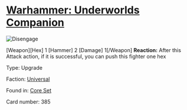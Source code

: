 # [Warhammer: Underworlds Companion](https://guidokessels.github.io/wh-underworlds)

  

![Disengage](https://warhammerunderworlds.com/wp-content/uploads/sites/6/2017/12/385_ENG-Disengage.png)

[Weapon][Hex] 1 [Hammer] 2 [Damage] 1[/Weapon] <b>Reaction:</b> After this Attack action, if it is successful, you can push this fighter one hex

Type: Upgrade

Faction: [Universal](https://guidokessels.github.io/wh-underworlds/factions/universal.md)

Found in: [Core Set](https://guidokessels.github.io/wh-underworlds/locations/core-set.md)

Card number: 385
